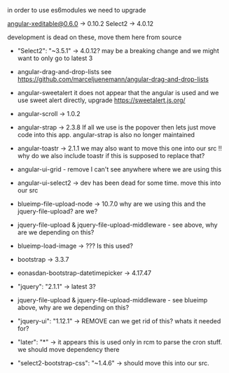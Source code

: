 in order to use es6modules we need to upgrade

angular-xeditable@0.6.0 -> 0.10.2
Select2 -> 4.0.12

development is dead on these, move them here from source
* "Select2": "~3.5.1" -> 4.0.12?
  may be a breaking change and we might want to only go to latest 3

* angular-drag-and-drop-lists 
  see https://github.com/marceljuenemann/angular-drag-and-drop-lists

* angular-sweetalert
  it does not appear that the angular is used and we use sweet alert directly, 
  upgrade https://sweetalert.js.org/

* angular-scroll -> 1.0.2

* angular-strap -> 2.3.8
  If all we use is the popover then lets just move code into this app. 
  angular-strap is also no longer maintained

* angular-toastr -> 2.1.1
  we may also want to move this one into our src
  !! why do we also include toastr if this is supposed to replace that?

* angular-ui-grid - remove
  I can't see anywhere where we are using this

* angular-ui-select2 -> dev has been dead for some time. move this into our src

* blueimp-file-upload-node -> 10.7.0
  why are we using this and the jquery-file-upload? are we?

* jquery-file-upload & jquery-file-upload-middleware - see above, why are we depending on this?

* blueimp-load-image -> ???
  Is this used?

* bootstrap -> 3.3.7

* eonasdan-bootstrap-datetimepicker -> 4.17.47

* "jquery": "2.1.1" -> latest 3?

* jquery-file-upload & jquery-file-upload-middleware - see blueimp above, why are we depending on this?

* "jquery-ui": "1.12.1" -> REMOVE can we get rid of this? whats it needed for?

* "later": "*" -> it appears this is used only in rcm to parse the cron stuff. we should move dependency there

* "select2-bootstrap-css": "~1.4.6" -> should move this into our src.
